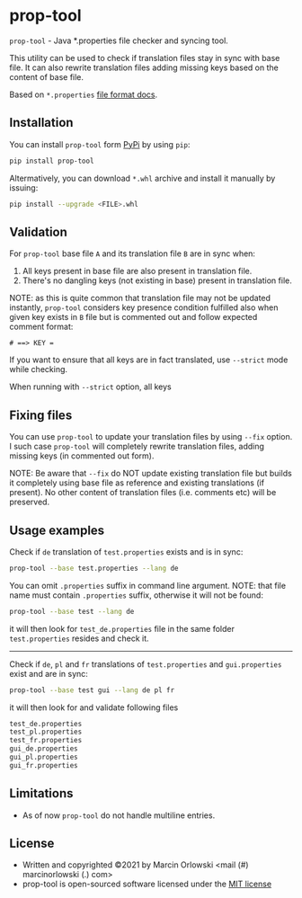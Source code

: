 # prop-tool #

`prop-tool` - Java *.properties file checker and syncing tool.

This utility can be used to check if translation files stay in sync with base file. It can also rewrite translation files adding
missing keys based on the content of base file.

Based on `*.properties`
[file format docs](https://docs.oracle.com/cd/E23095_01/Platform.93/ATGProgGuide/html/s0204propertiesfileformat01.html).

## Installation ##

You can install `prop-tool` form [PyPi](https://pypi.org/project/prop-tool/) by using `pip`:

```bash
pip install prop-tool
```

Altermatively, you can download `*.whl` archive and install it manually by issuing:

```bash
pip install --upgrade <FILE>.whl
```

## Validation ##

For `prop-tool` base file `A` and its translation file `B` are in sync when:

1. All keys present in base file are also present in translation file.
1. There's no dangling keys (not existing in base) present in translation file.

NOTE: as this is quite common that translation file may not be updated instantly, `prop-tool` considers key presence condition
fulfilled also when given key exists in `B` file but is commented out and follow expected comment format:

```
# ==> KEY =
```

If you want to ensure that all keys are in fact translated, use `--strict` mode while checking.

When running with `--strict` option, all keys

## Fixing files ##

You can use `prop-tool` to update your translation files by using `--fix` option. I such case `prop-tool` will completely rewrite
translation files, adding missing keys (in commented out form).

NOTE: Be aware that `--fix` do NOT update existing translation file but builds it completely using base file as reference and
existing translations (if present). No other content of translation files (i.e. comments etc) will be preserved.

## Usage examples ##

Check if `de` translation of `test.properties` exists and is in sync:

```bash
prop-tool --base test.properties --lang de
```

You can omit `.properties` suffix in command line argument. NOTE: that file name must contain `.properties`
suffix, otherwise it will not be found:

```bash
prop-tool --base test --lang de
```

it will then look for `test_de.properties` file in the same folder `test.properties` resides and check it.

---

Check if `de`, `pl` and `fr` translations of `test.properties` and `gui.properties` exist and are in sync:

```bash
prop-tool --base test gui --lang de pl fr
```

it will then look for and validate following files

```bash
test_de.properties
test_pl.properties
test_fr.properties
gui_de.properties
gui_pl.properties
gui_fr.properties
```

## Limitations ##

* As of now `prop-tool` do not handle multiline entries.

## License ##

* Written and copyrighted &copy;2021 by Marcin Orlowski <mail (#) marcinorlowski (.) com>
* prop-tool is open-sourced software licensed under the [MIT license](http://opensource.org/licenses/MIT)
